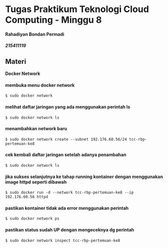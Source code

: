 # Tugas Praktikum Teknologi Cloud Computing - Minggu 8 
#### Rahadiyan Bondan Permadi
##### 215411119


## Materi

**Docker Network**

#### membuka menu docker network

    $ sudo docker network

#### melihat daftar jaringan yang ada menggunakan perintah ls

    $ sudo docker network ls

#### menambahkan network baru

    $ sudo docker network create --subnet 192.176.60.56/24 tcc-rbp-pertemuan-ke8

#### cek kembali daftar jaringan setelah adanya penambahan

    $ sudo docker network ls

#### jika sukses selanjutnya ke tahap running kontainer dengan menggunakan image httpd seperti dibawah

    $ sudo docker run -d --network tcc-rbp-pertemuan-ke8 --ip 192.176.60.56 httpd

#### pastikan kontainer tidak ada error menggunakan perintah 

    $ sudo docker network ps


#### pastikan status sudah UP dengan mengeceknya dg perintah 

    $ sudo docker network inspect tcc-rbp-pertemuan-ke8

